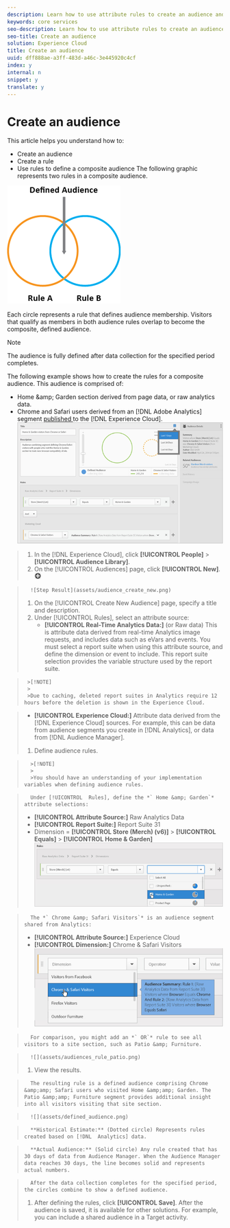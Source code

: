 ```yaml
---
description: Learn how to use attribute rules to create an audience and define a composite audience in the Experience Cloud.
keywords: core services
seo-description: Learn how to use attribute rules to create an audience and define a composite audience in the Experience Cloud.
seo-title: Create an audience
solution: Experience Cloud
title: Create an audience
uuid: dff888ae-a3ff-483d-a46c-3e445920c4cf
index: y
internal: n
snippet: y
translate: y
---
```


# Create an audience

This article helps you understand how to: 

* Create an audience
* Create a rule
* Use rules to define a composite audience
The following graphic represents two rules in a composite audience. 

![](assets/audience_sharing.png) 

Each circle represents a rule that defines audience membership. Visitors that qualify as members in both audience rules overlap to become the composite, defined audience. 

>[!NOTE]
>
>The audience is fully defined after data collection for the specified period completes.

The following example shows how to create the rules for a composite audience. This audience is comprised of: 

* Home &amp;amp; Garden section derived from page data, or raw analytics data.
* Chrome and Safari users derived from an [!DNL  Adobe Analytics] segment [ published ](../audience_library/audience_library.md#task_32FEEFE0B32E4E388CD4D892D727282A) to the [!DNL  Experience Cloud].
![](assets/audience_create.png) 

>1. In the [!DNL  Experience Cloud], click **[!UICONTROL  People]** > **[!UICONTROL  Audience Library]**.
>1. On the [!UICONTROL  Audiences] page, click **[!UICONTROL  New]**.  ![](assets/add_icon_small.png)

>       ![Step Result](assets/audience_create_new.png) 
>1. On the [!UICONTROL  Create New Audience] page, specify a title and description.
>1. Under [!UICONTROL  Rules], select an attribute source:
>    * **[!UICONTROL  Real-Time Analytics Data:]** (or Raw data) This is attribute data derived from real-time Analytics image requests, and includes data such as eVars and events. You must select a report suite when using this attribute source, and define the dimension or event to include. This report suite selection provides the variable structure used by the report suite. 


>      >[!NOTE]
>      >
>      >Due to caching, deleted report suites in Analytics require 12 hours before the deletion is shown in the Experience Cloud.


>    * **[!UICONTROL  Experience Cloud:]** Attribute data derived from the [!DNL  Experience Cloud] sources. For example, this can be data from audience segments you create in [!DNL  Analytics], or data from [!DNL  Audience Manager].
>1. Define audience rules.

>       >[!NOTE]
>       >
>       >You should have an understanding of your implementation variables when defining audience rules.


>       Under [!UICONTROL  Rules], define the *` Home &amp; Garden`* attribute selections: 
>    
>    * **[!UICONTROL  Attribute Source:]** Raw Analytics Data
>    * **[!UICONTROL  Report Suite:]** Report Suite 31
>    * Dimension =  **[!UICONTROL  Store (Merch) (v6)]** > **[!UICONTROL  Equals]** > **[!UICONTROL  Home &amp; Garden]**
>       ![](assets/home_garden.png) 

>       The *` Chrome &amp; Safari Visitors`* is an audience segment shared from Analytics: 
>    
>    * **[!UICONTROL  Attribute Source:]** Experience Cloud
>    * **[!UICONTROL  Dimension:]** Chrome &amp; Safari Visitors
>       ![](assets/chrome_safari.png) 

>       For comparison, you might add an *` OR`* rule to see all visitors to a site section, such as Patio &amp; Furniture. 

>       ![](assets/audiences_rule_patio.png) 
>    
>1. View the results.

>       The resulting rule is a defined audience comprising Chrome &amp;amp; Safari users who visited Home &amp;amp; Garden. The Patio &amp;amp; Furniture segment provides additional insight into all visitors visiting that site section. 

>       ![](assets/defined_audience.png) 

>       **Historical Estimate:** (Dotted circle) Represents rules created based on [!DNL  Analytics] data. 

>       **Actual Audience:** (Solid circle) Any rule created that has 30 days of data from Audience Manager. When the Audience Manager data reaches 30 days, the line becomes solid and represents actual numbers. 

>       After the data collection completes for the specified period, the circles combine to show a defined audience. 
>1. After defining the rules, click **[!UICONTROL  Save]**.
>   After the audience is saved, it is available for other solutions. For example, you can include a shared audience in a Target activity. 
>
